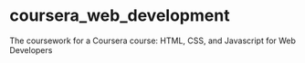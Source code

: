 # coursera_web_development
The coursework for a Coursera course: HTML, CSS, and Javascript for Web Developers
